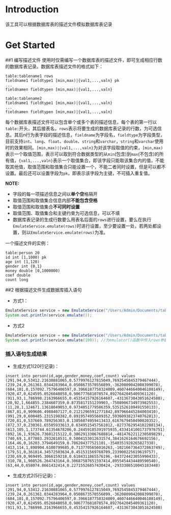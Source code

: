 # Introduction
该工具可以根据数据库表的描述文件模拟数据库表记录

# Get Started
##1 编写描述文件
使用时仅需编写一个数据库表的描述文件，即可生成相应行数的数据库表记录。数据库表描述文件的格式如下：
```
table:tablename1 rows
fieldname1 fieldtype1 [min,max)|{val1,...,valn} pk
...
fieldnamen fieldtypen [min,max)|{val1,...,valn}

table:tablename2
fieldname1 fieldtype1 [min,max)|{val1,...,valn}
...
fieldnamen fieldtypen [min,max)|{val1,...,valn}
```
每个数据库表描述文件可以包含单个或多个表的描述信息，每个表的第一行以`table:`开头，其后接表名，`rows`表示将要生成的数据库表记录的行数，为可选信息。其后n行为表字段的描述信息，`fieldname`为字段名，`fieldtype`为字段类型，目前支持`int`、`long`、`float`、`double`、`string`和`varchar`，`string`和`varchar`使用时的效果相同。`[min,max)|{val1,...,valn}`为对该字段取值的约束，`[min,max)`表示一个取值范围，表示可以取到符合数据类型的从`min`(包含)到`max`(不包含)的所有值，`{val1,...,valn}`表示一个取值集合，即该字段只能取该集合内的值，不能取其他值，取值范围和取值集合只能设置一个，不能二者同时设置，但是可以都不设置。最后还可以设置字段为`pk`，即表示该字段为主键，不可插入重复值。


**NOTE:**
- 字段的每一项描述信息之间以**单个空**格隔开
- 取值范围和取值集合信息内部**不能包含空格**
- 取值范围和取值集合**不可同时设置**
- 取值范围、取值集合和主键约束为可选信息，可以不填
- 数据库表记录的生成行数要么用表名后面的`rows`进行设置，要么在执行`EmulateService.emulate(rows)`时进行设置，至少要设置一处，若两处都设置，则以`EmulateService.emulate(rows)`为准。


一个描述文件的实例：
```
table:person 20
id int [1,1000) pk
age int [1,120)
gender int {0,1}
money double [0,1000000)
coef double
count long
```

##2 根据描述文件生成数据库插入语句

- 方式1：
```java
EmulateService service = new EmulateService("/Users/Admin/Documents/tableinfo");
System.out.println(service.emulate());
```

- 方式2
```java
EmulateService service = new EmulateService("/Users/Admin/Documents/tableinfo");
System.out.println(service.emulate(100)); //为emulator()函数中传入rows参数
```

### 插入语句生成结果

- 生成方式1(20行记录)：
```
insert into person(id,age,gender,money,coef,count) values
(291,94,0,53412.21630881065,0.5779976127815049,7692545845379467444),
(239,24,0,261361.0344283964,0.0508673570556899,-3620809042008399078),
(684,101,0,157092.75796406597,0.3966187758324009,4607446640046108149),
(920,47,0,624595.0526048058,0.986777681078574,8927642045409361120),
(911,93,1,786998.2163966655,0.45354157926164607,-4313673043051624580),
(20,92,1,664855.2384607359,0.8735817151239903,-7508906734973982553),
(11,28,1,124671.13618049053,0.9734051779586359,5351526109491550133),
(867,81,0,909606.4988407127,0.21212965912771842,897966445284003410),
(991,29,0,600485.2315198382,0.8919574955689352,5936093823740762813),
(720,81,0,537669.789256303,0.13056074959413433,6167679450490020352),
(872,37,0,230361.65505933613,0.6349515457561012,-8273762954102208134),
(613,105,1,173744.61354678206,0.24459185391975935,4334141001737976751),
(892,16,1,93626.73601215122,0.38629133067688814,-4814762211230589829),
(740,69,1,877803.2932818531,0.5004153012631574,3841626164676692156),
(164,46,0,16203.3794649159,0.786204377521101,-3540351928265827338),
(413,114,1,898904.6100799685,0.7137705656016263,-1021667364372863749),
(179,51,0,361814.34572503634,0.451531569768709,233900225619619757),
(230,69,0,969495.3066159218,0.6184311865576196,-843724423055990433),
(310,78,1,908526.264743164,0.30687587651597414,8955454434489590540),
(63,44,0,658074.8661432414,0.22715526857430424,-2933386510045183448)
```

- 生成方式2(5行记录)：
```
insert into person(id,age,gender,money,coef,count) values
(291,94,0,53412.21630881065,0.5779976127815049,7692545845379467444),
(239,24,0,261361.0344283964,0.0508673570556899,-3620809042008399078),
(684,101,0,157092.75796406597,0.3966187758324009,4607446640046108149),
(920,47,0,624595.0526048058,0.986777681078574,8927642045409361120),
(911,93,1,786998.2163966655,0.45354157926164607,-4313673043051624580)
```

